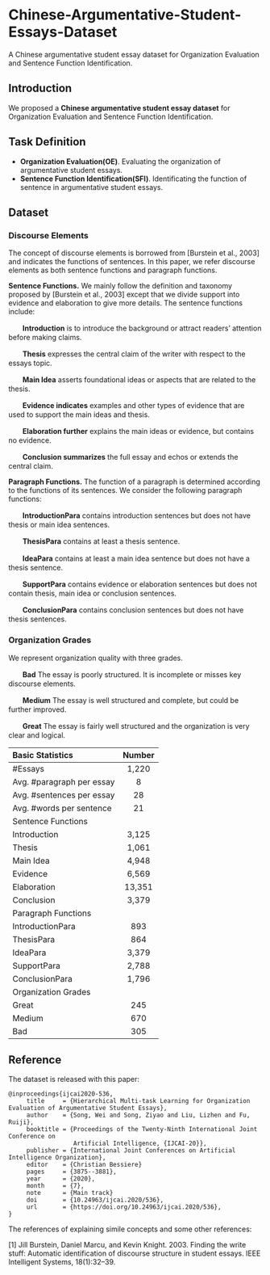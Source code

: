 # Chinese-Argumentative-Student-Essays-Dataset
A Chinese argumentative student essay dataset for Organization Evaluation and Sentence Function Identification.

## Introduction

We proposed a **Chinese argumentative student essay dataset** for Organization Evaluation and Sentence Function Identification.

## Task Definition

 - **Organization Evaluation(OE)**. Evaluating the organization of argumentative student essays.
 - **Sentence Function Identification(SFI)**. Identificating the function of sentence in argumentative student essays.

## Dataset
### Discourse Elements

The concept of discourse elements is borrowed from [Burstein et al., 2003] and indicates the functions of sentences. In this paper, we refer discourse elements as both sentence functions and paragraph functions.

**Sentence Functions.** We mainly follow the definition and taxonomy proposed by [Burstein et al., 2003] except that we divide support into evidence and elaboration to give more details. The sentence functions include:

　　**Introduction** is to introduce the background or attract readers’ attention before making claims.

　　**Thesis** expresses the central claim of the writer with respect to the essays topic.

　　**Main Idea** asserts foundational ideas or aspects that are related to the thesis.

　　**Evidence indicates** examples and other types of evidence that are used to support the main ideas and thesis.

　　**Elaboration further** explains the main ideas or evidence, but contains no evidence.

　　**Conclusion summarizes** the full essay and echos or extends the central claim.
  
**Paragraph Functions.** The function of a paragraph is determined according to the functions of its sentences. We consider the following paragraph functions:

　　**IntroductionPara** contains introduction sentences but does not have thesis or main idea sentences.

　　**ThesisPara** contains at least a thesis sentence.

　　**IdeaPara** contains at least a main idea sentence but does not have a thesis sentence.

　　**SupportPara** contains evidence or elaboration sentences but does not contain thesis, main idea or conclusion sentences.

　　**ConclusionPara** contains conclusion sentences but does not have thesis sentences.
  
### Organization Grades
We represent organization quality with three grades.

　　**Bad** The essay is poorly structured. It is incomplete or misses key discourse elements.

　　**Medium** The essay is well structured and complete, but could be further improved.

　　**Great** The essay is fairly well structured and the organization is very clear and logical.

| Basic Statistics | Number |
| :----------------------- | :------: |
|\#Essays | 1,220 |
|Avg. \#paragraph per essay | 8 |
|Avg. \#sentences per essay | 28 |
|Avg. \#words per sentence | 21 |
|Sentence Functions|
|Introduction |3,125|
|Thesis |1,061|
|Main Idea |4,948|
|Evidence |6,569|
|Elaboration |13,351|
|Conclusion |3,379|
|Paragraph Functions||
|IntroductionPara |893|
|ThesisPara |864|
|IdeaPara |3,379|
|SupportPara |2,788|
|ConclusionPara |1,796|
|Organization Grades|
|Great |245|
|Medium |670|
|Bad |305|

## Reference
The dataset is released with this paper:

    @inproceedings{ijcai2020-536,
         title     = {Hierarchical Multi-task Learning for Organization Evaluation of Argumentative Student Essays},
         author    = {Song, Wei and Song, Ziyao and Liu, Lizhen and Fu, Ruiji},
         booktitle = {Proceedings of the Twenty-Ninth International Joint Conference on
                      Artificial Intelligence, {IJCAI-20}},
         publisher = {International Joint Conferences on Artificial Intelligence Organization},             
         editor    = {Christian Bessiere}	
         pages     = {3875--3881},
         year      = {2020},
         month     = {7},
         note      = {Main track}
         doi       = {10.24963/ijcai.2020/536},
         url       = {https://doi.org/10.24963/ijcai.2020/536},
    }


The references of explaining simile concepts and some other references:

[1] Jill Burstein, Daniel Marcu, and Kevin Knight. 2003. Finding the write stuff: Automatic identification of discourse structure in student essays. IEEE Intelligent Systems, 18(1):32–39.
